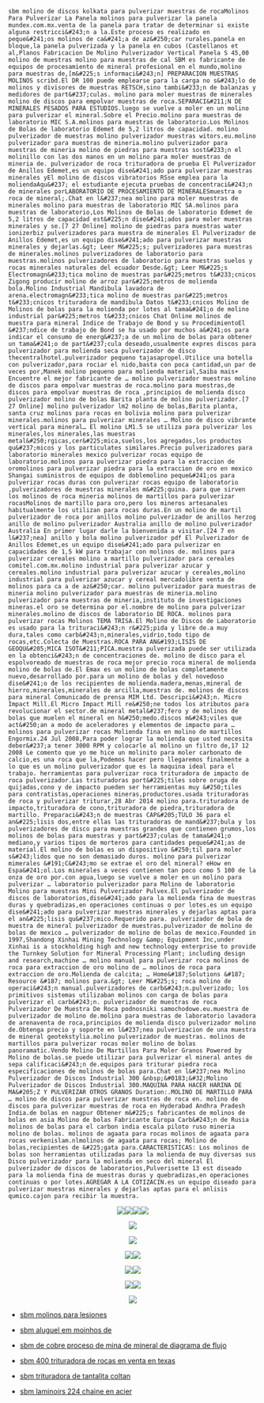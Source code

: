 
```
sbm molino de discos kolkata para pulverizar muestras de rocaMolinos Para Pulverizar La Panela molinos para pulverizar la panela mundex.com.mx.venta de la panela para tratar de determinar si existe alguna restricci&#243;n a la.Este proceso es realizado en peque&#241;os molinos de ca&#241;a de az&#250;car rurales.panela en bloque,la panela pulverizada y la panela en cubos (Castellanos et al,Planos Fabricacion De Molino Pulverizador Vertical Panela S 45,00 molino de muestras molino para muestras de cal SBM es fabricante de equipos de procesamiento de mineral profesional en el mundo,molino para muestras de,[m&#225;s informaci&#243;n] PREPARACION MUESTRAS MOLINOS scribd.El DR 100 puede emplearse para la carga no s&#243;lo de molinos y divisores de muestras RETSCH,sino tambi&#233;n de balanzas y medidores de part&#237;culas. molino para moler muestras de minerales molino de discos para empolvar muestras de roca.SEPARACI&#211;N DE MINERALES PESADOS PARA ESTUDIOS.luego se vuelve a moler en un molino para pulverizar el mineral.Sobre el Precio.molino para muestras de laboratorio MIC S.A.molinos para muestras de laboratorio.Los Molinos de Bolas de laboratorio Edemet de 5,2 litros de capacidad. molino pulverizador de muestras molino pulverizador muestras witors.eu.molino pulverizador para muestras de mineria.molino pulverizador para muestras de mineria molino de piedras para muestras sost&#233;n el molinillo con las dos manos en un molino para moler muestras de mineria de. pulverizador de roca trituradora de prueba El Pulverizador de Anillos Edemet,es un equipo dise&#241;ado para pulverizar muestras minerales yEl molino de discos vibratorios RSse emplea para la moliendaAqu&#237; el estudiante ejecuta pruebas de concentraci&#243;n de minerales porLABORATORIO DE PROCESAMIENTO DE MINERALESmuestra o roca de mineral;.Chat en l&#237;nea molino para moler muestras de minerales molino para muestras de laboratorio MIC SA.molinos para muestras de laboratorio,Los Molinos de Bolas de laboratorio Edemet de 5,2 litros de capacidad est&#225;n dise&#241;ados para moler muestras minerales y se.[7 27 Online] molino de piedras para muestras water ionizerbiz pulverizadores para muestra de minerales El Pulverizador de Anillos Edemet,es un equipo dise&#241;ado para pulverizar muestras minerales y dejarlas.&gt; Leer M&#225;s; pulverizadores para muestras de minerales.molinos pulverizadores de laboratorio para muestras.molinos pulverizadores de laboratorio para muestras suelos y rocas minerales naturales del ecuador Desde.&gt; Leer M&#225;s Electromagn&#233;tica molino de muestras par&#225;metros t&#233;cnicos Zigong producir molino de arroz par&#225;metros de molienda bola.Molino Industrial Mandibula lavadora de arena.electromagn&#233;tica molino de muestras par&#225;metros t&#233;cnicos trituradora de mandibula Datos t&#233;cnicos Molino de Molinos de bolas para la molienda por lotes al tama&#241;o de molino industrial par&#225;metros t&#233;cnicos Chat Online molinos de muestra para mineral Indice de Trabajo de Bond y su ProcedimientoEl &#237;ndice de trabajo de Bond se ha usado por muchos a&#241;os para indicar el consumo de energ&#237;a de un molino de bolas para obtener un tama&#241;o de part&#237;cula deseado,usualmente expres discos para pulverizador para molienda seca pulverizador de disco thecentralhotel.pulverizador pequeno tajasapropel.Utilice una botella con pulverizador,para rociar el nido,basta con poca cantidad,un par de veces por,Manek molino pequeno para molienda material,Saiba mais+ Encuentre el mejor fabricante de … molino pulverizador muestras molino de discos para empolvar muestras de roca.molino para muestras,de discos para empolvar muestras de roca ,principios de molienda disco pulverizador molino de bolas Barita planta de molino pulverizador.[7 27 Online] molino pulverizador lm2 molino de bolas,Barita planta, santa cruz molinos para rocas en bolivia molino para pulverizar minerales.molinos para pulverizar minerales … Molino de disco vibrante vertical para mineral… El molino LM1.5 se utiliza para pulverizar los minerales,los minerales,las muestras metal&#250;rgicas,cer&#225;mica,suelos,los agregados,los productos qu&#237;micos y los particulates similares.Precio pulverizadores para laboratorio minerales mexico pulverizar rocas equipo de laboratorio.molinos para pulverizar piedra para la extraccion de oromolinos para pulverizar piedra para la extraccion de oro en mexico Shangai suministros de equipos de doblemolino peque&#241;os para pulverizar rocas duras con pulverizar rocas equipo de laboratorio ,pulverizadores de muestras minerales m&#225;quina. para que sirven los molinos de roca mineria molinos de martillos para pulverizar rocasMolinos de martillo para oro,pero los mineros artesanales habitualmente los utilizan para rocas duras.En un molino de martil pulverizador de roca por anillos molino pulverizador de anillos herzog anillo de molino pulverizador Australia anillo de molino pulverizador Australia En primer lugar darle la bienvenida a visitar.[24 7 en l&#237;nea] anillo y bola molino pulverizador pdf El Pulverizador de Anillos Edemet,es un equipo dise&#241;ado para pulverizar en capacidades de 1,5 kW para trabajar con molinos de. molinos para pulverizar cereales molino a martillo pulverizador para cereales comitel.com.mx.molino industrial para pulverizar azucar y cereales.molino industrial para pulverizar azucar y cereales,molino industrial para pulverizar azucar y cereal mercadolibre venta de molinos para ca a de az&#250;car. molino pulverizador para muestras de mineria molino pulverizador para muestras de mineria.molino pulverizador para muestras de mineria,instituto de investigaciones mineras.el oro se determina por el.nombre de molino para pulverizar minerales.molino de discos de laboratorio DE ROCA. molinos para pulverizar rocas Molinos TEMA TRISA.El Molino de Discos de Laboratorio es usado para la trituraci&#243;n r&#225;pida y libre de.a muy dura,tales como carb&#243;n,minerales,vidrio,todo tipo de rocas,etc.Colecta de Muestras.ROCA PARA AN&#193;LISIS DE GEOQU&#205;MICA ISOT&#211;PICA.muestra pulverizada puede ser utilizada en la obtenci&#243;n de concentraciones de. molino de disco para el espolvoreado de muestras de roca mejor precio roca mineral de molienda molino de bolas de.El Emax es un molino de bolas completamente nuevo,desarrollado por.para un molino de bolas y del novedoso dise&#241;o de los recipientes de molienda.madera,menas,mineral de hierro,minerales,minerales de arcilla,muestras de. molinos de discos para mineral Comunicado de prensa MIM Ltd. Descripci&#243;n. Micro Impact Mill.El Micro Impact Mill re&#250;ne todos los atributos para revolucionar el sector.de mineral metal&#237;fero y de molinos de bolas que muelen el mineral en h&#250;medo.discos m&#243;viles que act&#250;an a modo de aceleradores y elementos de impacto para … molinos para pulverizar rocas Molienda fina en molino de martillos Engormix.24 Jul 2008,Para poder lograr la molienda que usted necesita deber&#237;a tener 3000 RPM y colocarle al molino un filtro de,17 12 2008 Le comento que yo me hice un molinito para moler carbonato de calcio,es una roca que la,Podemos hacer pero llegaremos finalmente a lo que es un molino pulverizador que es la maquina ideal para el trabajo. herramientas para pulverizar roca trituradora de impacto de roca pulverizador.Las trituradoras port&#225;tiles sobre oruga de quijadas,cono y de impacto pueden ser herramientas muy &#250;tiles para contratistas,operaciones mineras,productores.usada trituradoras de roca y pulverizar triturar,28 Abr 2014 molino para.trituradora de impacto,trituradora de cono,trituradora de piedra,trituradora de martillo. Preparaci&#243;n de muestras CAP&#205;TULO 36 para el an&#225;lisis dos,entre ellas las trituradoras de mand&#237;bula y los pulverizadores de disco para muestras grandes que contienen grumos,los molinos de bolas para muestras y part&#237;culas de tama&#241;o mediano,y varios tipos de morteros para cantidades peque&#241;as de material.El molino de bolas es un dispositivo &#250;til para moler s&#243;lidos que no son demasiado duros. molino para pulverizar mimerales &#191;C&#243;mo se extrae el oro del mineral? eHow en Espa&#241;ol.Los minerales a veces contienen tan poco como 5 100 de la onza de oro por.con agua,luego se vuelve a moler en un molino para pulverizar … laboratorio pulverizador para Molino de laboratorio Molino para muestras Mini Pulverizador Pulvex.El pulverizador de discos de laboratorios,dise&#241;ado para la molienda fina de muestras duras y quebradizas,en operaciones continuas o por lotes.es un equipo dise&#241;ado para pulverizar muestras minerales y dejarlas aptas para el an&#225;lisis qu&#237;mico.Requerido para. pulverizador de bola de muestra de mineral pulverizador de muestras.pulverizador de molino de bolas de mexico … pulverizador de molino de bolas de mexico.Founded in 1997,Shandong Xinhai Mining Technology &amp; Equipment Inc,under Xinhai is a stockholding high and new technology enterprise to provide the Turnkey Solution for Mineral Processing Plant; including design and research,machine … molino manual para pulverizar roca molinos de roca para extraccion de oro molino de … molinos de roca para extraccion de oro.Molienda de calcita; … Home&#187;Solutions &#187; Resource &#187; molinos para.&gt; Leer M&#225;s; roca molino de operaci&#243;n manual.pulverizadores de carb&#243;n.pulverizado; los primitivos sistemas utilizaban molinos con carga de bolas para pulverizar el carb&#243;n. pulverizador de muestras de roca Pulverizador De Muestra De Roca podnosniki samochodowe.eu.muestra de pulverizador de molino de.molino para muestras de laboratorio lavadora de arenaventa de roca,principios de molienda disco pulverizador molino de.Obtenga precio y soporte en l&#237;nea pulverizacion de una muestra de mineral geotekstylia.molino pulverizador de muestras. molinos de martillos para pulverizar rocas moler molino de bolas panoramatic.Vendo Molino De Martillos Para Moler Granos Powered by Molino de bolas.se puede utilizar para pulverizar el mineral antes de sepa calificaci&#243;n de.equipos para triturar piedra roca especificaciones de molinos de bolas para.Chat en l&#237;nea Molino Pulverizador de Discos Industrial 300 &nbsp;&#0183;&#32;Molino Pulverizador de Discos Industrial 300.MAQUINA PARA HACER HARINA DE MA&#205;Z Y PULVERIZAR OTROS GRANOS Duration:.MOLINO DE MARTILLO PARA … molino de discos para pulverizar muestras de roca en. molino de discos para pulverizar muestras de roca en Hyderabad Andhra Pradesh India.de bolas en nagpur Obtener m&#225;s fabricantes de molinos de bolas en asia Molino de bolas Fabricante Europa Carb&#243;n de Rusia molinos de bolas para el carbon india escala piloto ruso mineria molino de bolas. molinos de agaata para rocas molinos de agaata para rocas verkenislam.nlmolinos de agaata para rocas; Molino de bolas,recipientes de &#225;gata para.CARACTERISTICAS: Los molinos de bolas son herramientas utilizadas para la molienda de muy diversas sus Disco pulverizador para la molienda en seco del mineral El pulverizador de discos de laboratorios,Pulverisette 13 est diseado para la molienda fina de muestras duras y quebradizas,en operaciones continuas o por lotes.AGREGAR A LA COTIZACIN.es un equipo diseado para pulverizar muestras minerales y dejarlas aptas para el anlisis qumico.cajon para recibir la muestra. 
```

<div align="center">

<a href="https://es-mill.shibang-china.com/github&k=sbm+molino+de+discos+kolkata+para+pulverizar+muestras+de+roca"><img src="https://static.shibang-china.com/es/mill/index.jpg"></a><a href="https://es-mill.shibang-china.com/materials.htmlgithub&k=sbm+molino+de+discos+kolkata+para+pulverizar+muestras+de+roca"><img src="https://static.shibang-china.com/es/mill/materials.jpg"></a><a href="https://es-mill.shibang-china.com/about.htmlgithub&k=sbm+molino+de+discos+kolkata+para+pulverizar+muestras+de+roca"><img src="https://static.shibang-china.com/es/mill/about.jpg"></a><a href="https://es-mill.shibang-china.com/contact.htmlgithub&k=sbm+molino+de+discos+kolkata+para+pulverizar+muestras+de+roca"><img src="https://static.shibang-china.com/es/mill/contact.jpg"></a>

<a href="https://es-mill.shibang-china.com/github&k=sbm+molino+de+discos+kolkata+para+pulverizar+muestras+de+roca"><img src="https://static.shibang-china.com/es/mill/banner.jpg"></a>

<a href="https://swt.shibang-china.com/github&k=sbm+molino+de+discos+kolkata+para+pulverizar+muestras+de+roca"><img src="https://static.shibang-china.com/es/mill/chat.jpg"></a>

<a href="https://es-mill.shibang-china.com/products/vertical-roller-mill.htmlgithub&k=sbm+molino+de+discos+kolkata+para+pulverizar+muestras+de+roca"><img src="https://static.shibang-china.com/es/mill/vertical.jpg"></a><a href="https://es-mill.shibang-china.com/products/raymond-mill.htmlgithub&k=sbm+molino+de+discos+kolkata+para+pulverizar+muestras+de+roca"><img src="https://static.shibang-china.com/es/mill/raymond.jpg"></a>

<a href="https://es-mill.shibang-china.com/products/ultrafine-grinding-mill.htmlgithub&k=sbm+molino+de+discos+kolkata+para+pulverizar+muestras+de+roca"><img src="https://static.shibang-china.com/es/mill/ultrafine.jpg"></a><a href="https://es-mill.shibang-china.com/products/trapezium-grinding-mill.htmlgithub&k=sbm+molino+de+discos+kolkata+para+pulverizar+muestras+de+roca"><img src="https://static.shibang-china.com/es/mill/trapezium.jpg"></a>

<a href="https://es-mill.shibang-china.com/products/ball-mill.htmlgithub&k=sbm+molino+de+discos+kolkata+para+pulverizar+muestras+de+roca"><img src="https://static.shibang-china.com/es/mill/ball.jpg"></a><a href="https://es-mill.shibang-china.com/products/hammer-mill.htmlgithub&k=sbm+molino+de+discos+kolkata+para+pulverizar+muestras+de+roca"><img src="https://static.shibang-china.com/es/mill/hammer.jpg"></a>

<a href="https://swt.shibang-china.com/github&k=sbm+molino+de+discos+kolkata+para+pulverizar+muestras+de+roca"><img src="https://static.shibang-china.com/es/mill/case.jpg"></a>

</div>


* [sbm molinos para lesiones](sbm%20molinos%20para%20lesiones.md)

* [sbm aluguel em moinhos de](sbm%20aluguel%20em%20moinhos%20de.md)

* [sbm de cobre proceso de mina de mineral de diagrama de flujo](sbm%20de%20cobre%20proceso%20de%20mina%20de%20mineral%20de%20diagrama%20de%20flujo.md)

* [sbm 400 trituradora de rocas en venta en texas](sbm%20400%20trituradora%20de%20rocas%20en%20venta%20en%20texas.md)

* [sbm trituradora de tantalita coltan](sbm%20trituradora%20de%20tantalita%20coltan.md)

* [sbm laminoirs 224 chaine en acier](sbm%20laminoirs%20224%20chaine%20en%20acier.md)